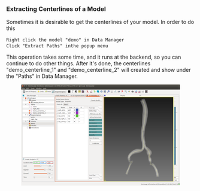 ### Extracting Centerlines of a Model ###

Sometimes it is desirable to get the centerlines of your model. In order to do this
	
	Right click the model "demo" in Data Manager
	Click "Extract Paths" inthe popup menu

This operation takes some time, and it runs at the backend, so you can continue to do other things. After it's done, the centerlines "demo\_centerline\_1" and "demo\_centerline_2" will created and show under the "Paths" in Data Manager.

<figure>
  <img class="svImg svImgXl"  src="documentation/modeling/imgs/polydata/extractcenterlines.png"> 
  <figcaption class="svCaption" ></figcaption>
</figure>

